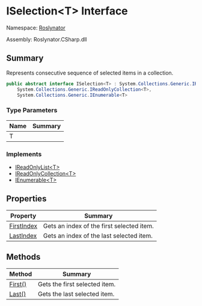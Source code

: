 # ISelection\<T> Interface

Namespace: [Roslynator](../README.md)

Assembly: Roslynator\.CSharp\.dll

## Summary

Represents consecutive sequence of selected items in a collection\.

```csharp
public abstract interface ISelection<T> : System.Collections.Generic.IReadOnlyList<T>,
    System.Collections.Generic.IReadOnlyCollection<T>,
    System.Collections.Generic.IEnumerable<T>
```

### Type Parameters

| Name | Summary |
| ---- | ------- |
| T | |

### Implements

* [IReadOnlyList\<T>](https://docs.microsoft.com/en-us/dotnet/api/system.collections.generic.ireadonlylist-1)
* [IReadOnlyCollection\<T>](https://docs.microsoft.com/en-us/dotnet/api/system.collections.generic.ireadonlycollection-1)
* [IEnumerable\<T>](https://docs.microsoft.com/en-us/dotnet/api/system.collections.generic.ienumerable-1)

## Properties

| Property | Summary |
| -------- | ------- |
| [FirstIndex](FirstIndex/README.md) | Gets an index of the first selected item\. |
| [LastIndex](LastIndex/README.md) | Gets an index of the last selected item\. |

## Methods

| Method | Summary |
| ------ | ------- |
| [First()](First/README.md) | Gets the first selected item\. |
| [Last()](Last/README.md) | Gets the last selected item\. |

